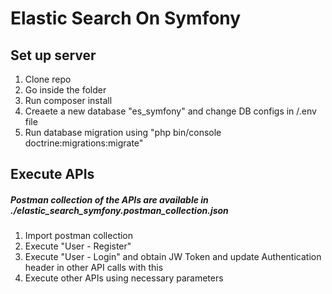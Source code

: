 # Elastic Search On Symfony

## Set up server

1. Clone repo
2. Go inside the folder
3. Run composer install
4. Creaete a new database "es_symfony" and change DB configs in /.env file
5. Run database migration using "php bin/console doctrine:migrations:migrate"

## Execute APIs

##### Postman collection of the APIs are available in ./elastic_search_symfony.postman_collection.json

1. Import postman collection
2. Execute "User - Register"
3. Execute "User - Login" and obtain JW Token and update Authentication header in other API calls with this
4. Execute other APIs using necessary parameters
